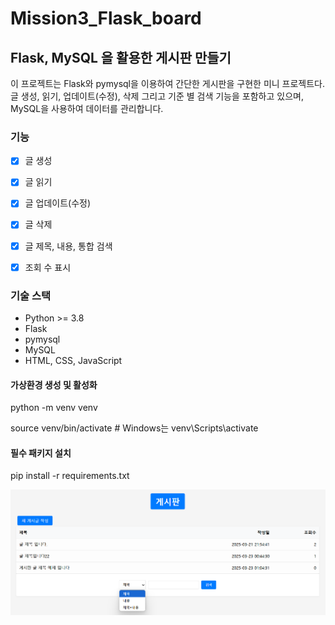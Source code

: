 # Mission3_Flask_board
## Flask, MySQL 을 활용한 게시판 만들기

이 프로젝트는 Flask와 pymysql을 이용하여 간단한 게시판을 구현한 미니 프로젝트다.
글 생성, 읽기, 업데이트(수정), 삭제 그리고 기준 별 검색 기능을 포함하고 있으며, MySQL을 사용하여 데이터를 관리합니다.

### 기능
- [x] 글 생성
- [x] 글 읽기
- [x] 글 업데이트(수정)
- [x] 글 삭제
- [x] 글 제목, 내용, 통합 검색
- [x] 조회 수 표시


### 기술 스택
- Python >= 3.8
- Flask
- pymysql
- MySQL
- HTML, CSS, JavaScript

#### 가상환경 생성 및 활성화
python -m venv venv  

source venv/bin/activate  # Windows는 venv\Scripts\activate

#### 필수 패키지 설치
pip install -r requirements.txt

![board](/static/board.png)